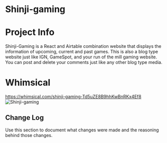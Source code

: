 
# Shinji-gaming

# Project Info

Shinji-Gaming is a React and Airtable combination website that displays the information of upcoming, current and past games. This is also a blog type website just like IGN, GameSpot, and your run of the mill gaming website. You can post and delete your comments just like any other blog type media.

# Whimsical

https://whimsical.com/shinji-gaming-Td5uZE8B9hhKwBnRKx4Ef8
![Shinji-gaming](https://user-images.githubusercontent.com/67288133/125380327-0b3f5e80-e360-11eb-8d94-743a54496277.png)

## Change Log
 Use this section to document what changes were made and the reasoning behind those changes.  
